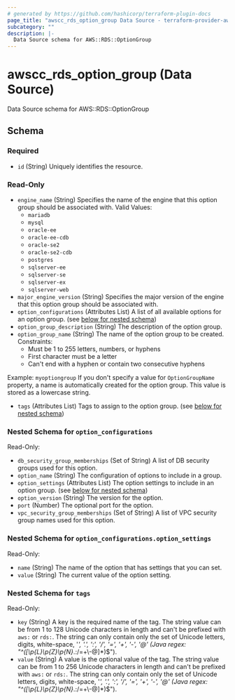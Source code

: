 ```yaml
---
# generated by https://github.com/hashicorp/terraform-plugin-docs
page_title: "awscc_rds_option_group Data Source - terraform-provider-awscc"
subcategory: ""
description: |-
  Data Source schema for AWS::RDS::OptionGroup
---
```


# awscc_rds_option_group (Data Source)

Data Source schema for AWS::RDS::OptionGroup



<!-- schema generated by tfplugindocs -->
## Schema

### Required

- `id` (String) Uniquely identifies the resource.

### Read-Only

- `engine_name` (String) Specifies the name of the engine that this option group should be associated with.
 Valid Values: 
  +   ``mariadb`` 
  +   ``mysql`` 
  +   ``oracle-ee`` 
  +   ``oracle-ee-cdb`` 
  +   ``oracle-se2`` 
  +   ``oracle-se2-cdb`` 
  +   ``postgres`` 
  +   ``sqlserver-ee`` 
  +   ``sqlserver-se`` 
  +   ``sqlserver-ex`` 
  +   ``sqlserver-web``
- `major_engine_version` (String) Specifies the major version of the engine that this option group should be associated with.
- `option_configurations` (Attributes List) A list of all available options for an option group. (see [below for nested schema](#nestedatt--option_configurations))
- `option_group_description` (String) The description of the option group.
- `option_group_name` (String) The name of the option group to be created.
 Constraints:
  +  Must be 1 to 255 letters, numbers, or hyphens
  +  First character must be a letter
  +  Can't end with a hyphen or contain two consecutive hyphens
  
 Example: ``myoptiongroup`` 
 If you don't specify a value for ``OptionGroupName`` property, a name is automatically created for the option group.
  This value is stored as a lowercase string.
- `tags` (Attributes List) Tags to assign to the option group. (see [below for nested schema](#nestedatt--tags))

<a id="nestedatt--option_configurations"></a>
### Nested Schema for `option_configurations`

Read-Only:

- `db_security_group_memberships` (Set of String) A list of DB security groups used for this option.
- `option_name` (String) The configuration of options to include in a group.
- `option_settings` (Attributes List) The option settings to include in an option group. (see [below for nested schema](#nestedatt--option_configurations--option_settings))
- `option_version` (String) The version for the option.
- `port` (Number) The optional port for the option.
- `vpc_security_group_memberships` (Set of String) A list of VPC security group names used for this option.

<a id="nestedatt--option_configurations--option_settings"></a>
### Nested Schema for `option_configurations.option_settings`

Read-Only:

- `name` (String) The name of the option that has settings that you can set.
- `value` (String) The current value of the option setting.



<a id="nestedatt--tags"></a>
### Nested Schema for `tags`

Read-Only:

- `key` (String) A key is the required name of the tag. The string value can be from 1 to 128 Unicode characters in length and can't be prefixed with ``aws:`` or ``rds:``. The string can only contain only the set of Unicode letters, digits, white-space, '_', '.', ':', '/', '=', '+', '-', '@' (Java regex: "^([\\p{L}\\p{Z}\\p{N}_.:/=+\\-@]*)$").
- `value` (String) A value is the optional value of the tag. The string value can be from 1 to 256 Unicode characters in length and can't be prefixed with ``aws:`` or ``rds:``. The string can only contain only the set of Unicode letters, digits, white-space, '_', '.', ':', '/', '=', '+', '-', '@' (Java regex: "^([\\p{L}\\p{Z}\\p{N}_.:/=+\\-@]*)$").
